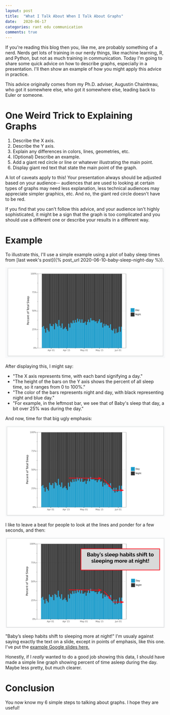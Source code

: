 ```yaml
---
layout: post
title:  "What I Talk About When I Talk About Graphs"
date:   2020-06-17
categories: rant edu communication
comments: true
---
```


If you're reading this blog then you, like me, are probably something of a nerd.
Nerds get lots of training in our nerdy things, like machine learning, R, and Python, but not as much training in communication.
Today I'm going to share some quick advice on how to describe graphs, especially in a presentation.
I'll then show an example of how you might apply this advice in practice.

This advice originally comes from my Ph.D. adviser, Augustin Chaintreau, who got it somewhere else, who got it somewhere else, leading back to Euler or someone.


# One Weird Trick to Explaining Graphs

1. Describe the X axis.
2. Describe the Y axis.
3. Explain any differences in colors, lines, geometries, etc.
4. (Optional) Describe an example.
5. Add a giant red circle or line or whatever illustrating the main point.
6. Display giant red text that state the main point of the graph.

A lot of caveats apply to this!
Your presentation always should be adjusted based on your audience-- audiences that are used to looking at certain types of graphs may need less explanation, less technical audiences may appreciate simpler graphics, etc.
And no, the giant red circle doesn't have to be red.

If you find that you can't follow this advice, and your audience isn't highly sophisticated, it might be a sign that the graph is too complicated and you should use a different one or describe your results in a different way.

# Example

To illustrate this, I'll use a simple example using a plot of baby sleep times from [last week's post]({% post_url 2020-06-10-baby-sleep-night-day %}).

![A slide with no explanation](/figs/explaining-graphs/slide1.png)

After displaying this, I might say:

* "The X axis represents time, with each band signifying a day."
* "The height of the bars on  the Y axis shows the percent of all sleep time, so it ranges from 0 to 100%."
* "The color of the bars represents night and day, with black representing night and blue day."
* "For example, in the leftmost bar, we see that of Baby's sleep that day, a bit over 25% was during the day."

And now, time for that big ugly emphasis:

![A slide with a little emphasis](/figs/explaining-graphs/slide2.png)

I like to leave a beat for people to look at the lines and ponder for a few seconds, and then:

![A slide with the emphasis spelled out](/figs/explaining-graphs/slide3.png)

"Baby’s sleep habits shift to sleeping more at night!"
I'm usualy against saying exactly the text on a slide, except in points of emphasis, like this one.
I've put the [example Google slides here.](https://docs.google.com/presentation/d/1dWz7AaZueG8kZeb_4jA2mZQN5sq03PYbPh7ReGbZocs/edit?usp=sharing)

Honestly, if I *really* wanted to do a good job showing this data, I should have made a simple line graph showing percent of time asleep during the day.
Maybe less pretty, but much clearer.


# Conclusion

You now know my 6 simple steps to talking about graphs.
I hope they are useful!


